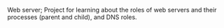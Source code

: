 Web server;
Project for learning about the roles of web servers and their processes (parent and child), and DNS roles.
